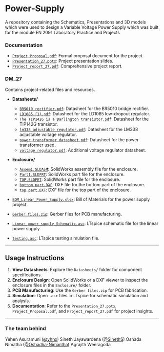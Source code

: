 # Power-Supply
A repository containing the Schematics, Presentations and 3D models which were used to design a Variable Voltage Power Supply which was built for the module EN 2091 Laboratory Practice and Projects

### **Documentation**
- [`Project_Proposal.pdf`](./DM_27/Project_Proposal.pdf): Formal proposal document for the project.
- [`Presentation_27.pptx`](./DM_27/Presentation_27.pptx): Project presentation slides.
- [`Project_report_27.pdf`](./DM_27/Project_report_27.pdf): Comprehensive project report.
  
### **DM_27**
Contains project-related files and resources.

- **Datasheets/**
  - [`BR5010 rectifier.pdf`](./DM_27/Datasheets/BR5010%20rectifier.pdf): Datasheet for the BR5010 bridge rectifier.
  - [`LD1085 (1).pdf`](./DM_27/Datasheets/LD1085%20(1).pdf): Datasheet for the LD1085 low-dropout regulator.
  - [`The TIP142G is a Darlington transistor.pdf`](./DM_27/Datasheets/The%20TIP142G%20is%20a%20Darlington%20transistor.pdf): Datasheet for the TIP142G transistor.
  - [`lm338 adjustable regulator.pdf`](./DM_27/Datasheets/lm338%20adjustable%20regulator.pdf): Datasheet for the LM338 adjustable voltage regulator.
  - [`power transformer datasheet.pdf`](./DM_27/Datasheets/power%20transformer%20datasheet.pdf): Datasheet for the power transformer used.
  - [`voltage regulator.pdf`](./DM_27/Datasheets/voltage%20regulator.pdf): Additional voltage regulator datasheet.

- **Enclosure/**
  - [`Assem1.SLDASM`](./DM_27/Enclosure/Assem1.SLDASM): SolidWorks assembly file for the enclosure.
  - [`Part1.SLDPRT`](./DM_27/Enclosure/Part1.SLDPRT): SolidWorks part file for the enclosure.
  - [`TOP.SLDPRT`](./DM_27/Enclosure/TOP.SLDPRT): SolidWorks part file for the enclosure.
  - [`bottom part.DXF`](./DM_27/Enclosure/bottom%20part.DXF): DXF file for the bottom part of the enclosure.
  - [`top part.DXF`](./DM_27/Enclosure/top%20part.DXF): DXF file for the top part of the enclosure.

- [`BOM_Linear_Power_Supply.xlsx`](./DM_27/BOM_Linear_Power_Supply.xlsx): Bill of Materials for the power supply project.
- [`Gerber files.zip`](./DM_27/Gerber%20files.zip): Gerber files for PCB manufacturing.
- [`Linear power supply Schematic.asc`](./DM_27/Linear%20power%20supply%20Schematic.asc): LTspice schematic file for the linear power supply.
- [`testing.asc`](./DM_27/testing.asc): LTspice testing simulation file.



---

## Usage Instructions

1. **View Datasheets**: Explore the `Datasheets/` folder for component specifications.
2. **Enclosure Design**: Open SolidWorks or a DXF viewer to inspect the enclosure files in the `Enclosure/` folder.
3. **PCB Manufacturing**: Use the `Gerber files.zip` for PCB fabrication.
4. **Simulation**: Open `.asc` files in LTspice for schematic simulation and analysis.
5. **Documentation**: Refer to the `Presentation_27.pptx`, `Project_Proposal.pdf`, and `Project_report_27.pdf` for project insights.

---

### The team behind 
Yehen Asuramuni ([@yhnx](https://github.com/yhnx))
Sineth Jayawardena ([@SinethS](https://github.com/sineths))
Oshada Nimatha ([@Oshadha-Nimantha](https://github.com/Oshadha-Nimantha))
Agrajith Weeragoda
